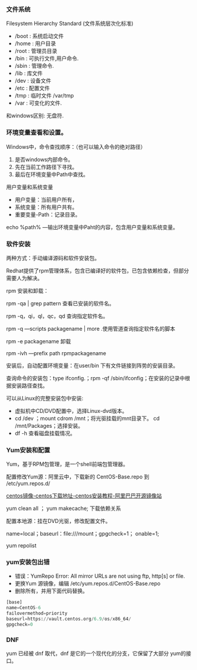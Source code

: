 ### 文件系统

Filesystem Hierarchy Standard (文件系统层次化标准)

- /boot : 系统启动文件
- /home : 用户目录
- /root : 管理员目录
- /bin : 可执行文件,用户命令.
- /sbin : 管理命令.
- /lib : 库文件
- /dev : 设备文件
- /etc : 配置文件
- /tmp : 临时文件 /var/tmp
- /var : 可变化的文件.

和windows区别: 无盘符.

### 环境变量查看和设置。

Windows中，命令查找顺序：（也可以输入命令的绝对路径）

1. 是否windows内部命令。
2. 先在当前工作路径下寻找。
3. 最后在环境变量中Path中查找。

用户变量和系统变量

- 用户变量：当前用户所有，
- 系统变量：所有用户共有。
- 重要变量-Path：记录目录。

echo %path% —输出环境变量中Paht的内容，包含用户变量和系统变量。

### 软件安装

两种方式：手动编译源码和软件安装包。

Redhat提供了rpm管理体系，包含已编译好的软件包，已包含依赖检查，但部分需要人为解决。

rpm 安装和卸载：

rpm -qa | grep pattern 查看已安装的软件名。

rpm -q，qi，ql，qc，qd 查询指定软件名。

rpm -q —scripts packagename  | more .使用管道查询指定软件名的脚本

rpm -e packagename  卸载

rpm -ivh —prefix path rpmpackagename

安装后，自动配置环境变量：在user/bin 下有文件链接到阵势的安装目录。

查询命令的安装包：type ifconfig.；rpm -qf /sbin/ifconfig；在安装的记录中根据安装路径查找。

可以从Linux的完整安装包中安装:

- 虚拟机中CD/DVD配置中，选择Linux-dvd版本。
- cd /dev ；mount cdrom /mnt；将光驱挂载的mnt目录下。 cd /mnt/Packages；选择安装。
- df -h 查看磁盘挂载情况。

### Yum安装和配置

Yum，基于RPM包管理，是一个shell前端包管理器。

配置修改Yum源：阿里云中，下载新的 CentOS-Base.repo 到 /etc/yum.repos.d/

[centos镜像-centos下载地址-centos安装教程-阿里巴巴开源镜像站](https://developer.aliyun.com/mirror/centos?spm=a2c6h.13651102.0.0.3e221b11DrEo5T)

yum clean all ； yum makecache; 下载依赖关系

配置本地源：挂在DVD光驱，修改配置文件。

name=local；baseurl：file:///mount；gpgcheck=1； onable=1;

yum repolist

### yum安装包出错

- 错误：YumRepo Error: All mirror URLs are not using ftp, http[s] or file.
- 更换Yum 源镜像，编辑 /etc/yum.repos.d/CentOS-Base.repo
- 删除所有，并用下面代码替换。

```sql
[base]
name=CentOS-6
failovermethod=priority
baseurl=https://vault.centos.org/6.9/os/x86_64/
gpgcheck=0
```

### DNF

yum 已经被 dnf 取代，dnf 是它的一个现代化的分支，它保留了大部分 yum的接口。